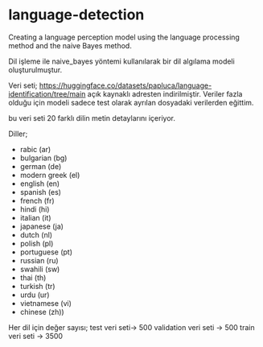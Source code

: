 # language-detection
Creating a language perception model using the language processing method and the naive Bayes method. 

Dil işleme ile naive_bayes yöntemi kullanılarak bir dil algılama modeli oluşturulmuştur.

Veri seti; https://huggingface.co/datasets/papluca/language-identification/tree/main açık kaynaklı adresten indirilmiştir. Veriler fazla olduğu için modeli sadece test olarak ayrılan dosyadaki verilerden eğittim.

bu veri seti 20 farklı dilin metin detaylarını içeriyor.

Diller; 
* rabic (ar)
* bulgarian (bg)
* german (de)
* modern greek (el)
* english (en)
* spanish (es)
* french (fr)
* hindi (hi)
* italian (it)
* japanese (ja)
* dutch (nl)
* polish (pl)
* portuguese (pt)
* russian (ru)
* swahili (sw)
* thai (th)
* turkish (tr)
* urdu (ur)
* vietnamese (vi)
* chinese (zh)) 

Her dil için değer sayısı;
test veri seti-> 500
validation veri seti -> 500
train veri seti -> 3500
